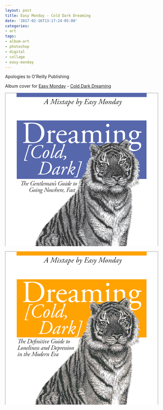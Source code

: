 ```yaml
---
layout: post
title: Easy Monday - Cold Dark Dreaming
date: '2017-02-16T13:17:24-05:00'
categories:
- art
tags:
- album-art
- photoshop
- digital
- collage
- easy-monday
---
```


Apologies to O'Reilly Publishing

Album cover for [Easy Monday](https://soundcloud.com/easy-monday) - [Cold Dark Dreaming](https://soundcloud.com/easy-monday/sets/cold-dark-dreaming)

 ![](/tumblr_files/tumblr_olhc508juh1r8gweso1_500.png)  

 ![](/tumblr_files/tumblr_olhc508juh1r8gweso2_500.png)  
  


